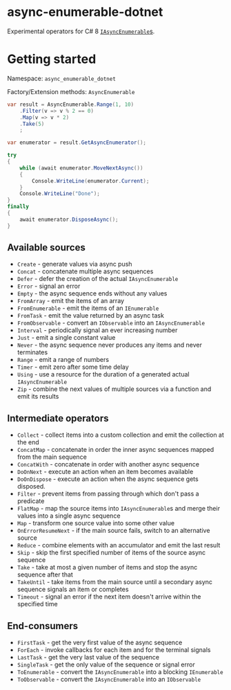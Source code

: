 # async-enumerable-dotnet

Experimental operators for C# 8 [`IAsyncEnumerable`s](https://github.com/dotnet/corefx/issues/32640).

# Getting started

Namespace: `async_enumerable_dotnet`

Factory/Extension methods: `AsyncEnumerable`

```cs
var result = AsyncEnumerable.Range(1, 10)
    .Filter(v => v % 2 == 0)
    .Map(v => v * 2)
    .Take(5)
    ;

var enumerator = result.GetAsyncEnumerator();

try
{
    while (await enumerator.MoveNextAsync()) 
    {
        Console.WriteLine(enumerator.Current);
    }
	Console.WriteLine("Done");
}
finally
{
    await enumerator.DisposeAsync();
}
```

## Available sources

- `Create` - generate values via async push
- `Concat` - concatenate multiple async sequences
- `Defer` - defer the creation of the actual `IAsyncEnumerable`
- `Error` - signal an error
- `Empty` - the async sequence ends without any values
- `FromArray` - emit the items of an array
- `FromEnumerable` - emit the items of an `IEnumerable`
- `FromTask` - emit the value returned by an async task
- `FromObservable` - convert an `IObservable` into an `IAsyncEnumerable`
- `Interval` - periodically signal an ever increasing number
- `Just` - emit a single constant value
- `Never` - the async sequence never produces any items and never terminates
- `Range` - emit a range of numbers
- `Timer` - emit zero after some time delay
- `Using` - use a resource for the duration of a generated actual `IAsyncEnumerable`
- `Zip` - combine the next values of multiple sources via a function and emit its results

## Intermediate operators

- `Collect` - collect items into a custom collection and emit the collection at the end
- `ConcatMap` - concatenate in order the inner async sequences mapped from the main sequence
- `ConcatWith` - concatenate in order with another async sequence
- `DoOnNext` - execute an action when an item becomes available
- `DoOnDispose` - execute an action when the async sequence gets disposed.
- `Filter` - prevent items from passing through which don't pass a predicate
- `FlatMap` - map the source items into `IAsyncEnumerable`s and merge their values into a single async sequence
- `Map` - transform one source value into some other value
- `OnErrorResumeNext` - if the main source fails, switch to an alternative source
- `Reduce` - combine elements with an accumulator and emit the last result
- `Skip` - skip the first specified number of items of the source async sequence
- `Take` - take at most a given number of items and stop the async sequence after that
- `TakeUntil` - take items from the main source until a secondary async sequence signals an item or completes
- `Timeout` - signal an error if the next item doesn't arrive within the specified time

## End-consumers

- `FirstTask` - get the very first value of the async sequence
- `ForEach` - invoke callbacks for each item and for the terminal signals
- `LastTask` - get the very last value of the sequence
- `SingleTask` - get the only value of the sequence or signal error
- `ToEnumerable` - convert the `IAsyncEnumerable` into a blocking `IEnumerable`
- `ToObservable` - convert the `IAsyncEnumerable` into an `IObservable`
